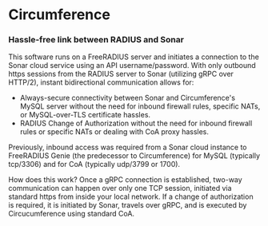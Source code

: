 # Circumference

### Hassle-free link between RADIUS and Sonar

This software runs on a FreeRADIUS server and initiates a connection to the Sonar cloud service using an API username/password. With only outbound https sessions from the RADIUS server to Sonar (utilizing gRPC over HTTP/2), instant bidirectional communication allows for:

   - Always-secure connectivity between Sonar and Circumference's MySQL server without the need for inbound firewall rules, specific NATs, or MySQL-over-TLS certificate hassles.
   - RADIUS Change of Authorization without the need for inbound firewall rules or specific NATs or dealing with CoA proxy hassles.

Previously, inbound access was required from a Sonar cloud instance to FreeRADIUS Genie (the predecessor to Circumference) for MySQL (typically tcp/3306) and for CoA (typically udp/3799 or 1700).

How does this work? Once a gRPC connection is established, two-way communication can happen over only one TCP session, initiated via standard https from inside your local network. If a change of authorization is required, it is initiated by Sonar, travels over gRPC, and is executed by Circucumference using standard CoA.